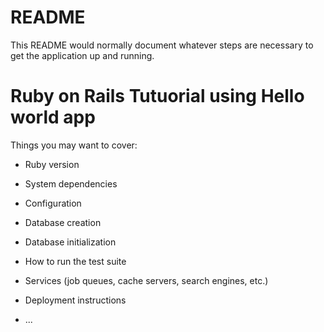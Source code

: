 # README

This README would normally document whatever steps are necessary to get the
application up and running.

# Ruby on Rails Tutuorial using Hello world app

Things you may want to cover:

* Ruby version

* System dependencies

* Configuration

* Database creation

* Database initialization

* How to run the test suite

* Services (job queues, cache servers, search engines, etc.)

* Deployment instructions

* ...
